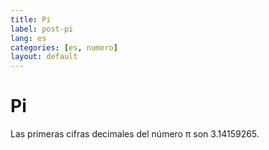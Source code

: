 ```yaml
---
title: Pi
label: post-pi
lang: es
categories: [es, numero]
layout: default
---
```


Pi
==

Las primeras cifras decimales del número π son 3.14159265.
